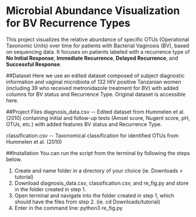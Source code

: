 # Microbial Abundance Visualization for BV Recurrence Types
This project visualizes the relative abundance of specific OTUs (Operational Taxonomic Units) over time for patients with Bacterial Vaginosis (BV), based on sequencing data. It focuses on patients labeled with a recurrence type of **No Initial Response**, **Immediate Recurrence**, **Delayed Recurrence**, and **Successful Response**. 

##Dataset
Here we use an edited dataset composed of subject diagnostic information and vaginal microbiota of 132 HIV positive Tanzanian women (including 39 who received metronidazole treatment for BV) with added columns for BV status and Recurrence Type. Original dataset is accessible here.

##Project Files
diagnosis_data.csv -- Edited dataset from Hummelen et al. (2010) containing initial and follow-up tests (Amsel score, Nugent score, pH, OTUs, etc.) with added features BV status and Recurrence Type. 

classification.csv -- Taxonomical classification for identified OTUs from Hummelen et al. (2010)

##Installation 
You can run the script from the terminal by following the steps below. 
1. Create and name folder in a directory of your choice (ie. Downloads > tutorial)
2. Download diagnosis_data.csv, classification.csv, and re_fig.py and store in the folder created in step 1.
3. Open terminal and navigate into the folder created in step 1, which should have the files from step 2. (ie. cd Downloads/tutorial)
4. Enter in the command line: python3 re_fig.py




